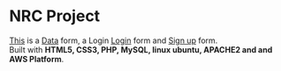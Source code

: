 # NRC Project

[This](https://github.com/Oz2023/NRC/blob/main/data_intry.php) is a [Data](http://44.204.175.230/sample.php) form, a Login [Login](https://github.com/Oz2023/NRC/blob/main/login.html) form and [Sign up](https://github.com/Oz2023/NRC/blob/main/signup.html) form.  
Built with **HTML5, CSS3, PHP, MySQL, linux ubuntu, APACHE2 and and AWS Platform**. 
